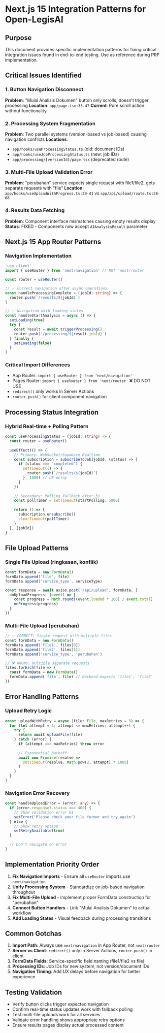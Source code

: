 # Next.js 15 Integration Patterns for Open-LegisAI

## Purpose
This document provides specific implementation patterns for fixing critical integration issues found in end-to-end testing. Use as reference during PRP implementation.

## Critical Issues Identified

### 1. Button Navigation Disconnect
**Problem**: "Mulai Analisis Dokumen" button only scrolls, doesn't trigger processing
**Location**: `app/page.tsx:35-47`
**Current**: Pure scroll action without functionality

### 2. Processing System Fragmentation  
**Problem**: Two parallel systems (version-based vs job-based) causing navigation conflicts
**Locations**: 
- `app/hooks/useProcessingStatus.ts` (old: document IDs)
- `app/hooks/useJobProcessingStatus.ts` (new: job IDs)
- `app/processing/[versionId]/page.tsx` (deprecated route)

### 3. Multi-File Upload Validation Error
**Problem**: "perubahan" service expects single request with file1/file2, gets separate requests with "file"
**Location**: `app/hooks/useUploadWithProgress.ts:39-41` vs `app/api/upload/route.ts:58-68`

### 4. Results Data Fetching 
**Problem**: Component interface mismatches causing empty results display
**Status**: FIXED - Components now accept `AIAnalysisResult` parameter

## Next.js 15 App Router Patterns

### Navigation Implementation
```typescript
'use client'
import { useRouter } from 'next/navigation' // NOT 'next/router'

const router = useRouter()

// ✅ Correct navigation after async operations
const handleProcessingComplete = (jobId: string) => {
  router.push(`/results/${jobId}`)
}

// ✅ Navigation with loading states
const handleStartAnalysis = async () => {
  setLoading(true)
  try {
    const result = await triggerProcessing()
    router.push(`/processing/${result.jobId}`)
  } finally {
    setLoading(false)
  }
}
```

### Critical Import Differences
- App Router: `import { useRouter } from 'next/navigation'`
- Pages Router: `import { useRouter } from 'next/router'` ❌ DO NOT USE
- `redirect()` only works in Server Actions
- `router.push()` for client component navigation

## Processing Status Integration

### Hybrid Real-time + Polling Pattern
```typescript
const useProcessingStatus = (jobId: string) => {
  const router = useRouter()
  
  useEffect(() => {
    // Primary: WebSocket/Supabase Realtime
    const subscription = subscribeToJob(jobId, (status) => {
      if (status === 'completed') {
        setTimeout(() => {
          router.push(`/results/${jobId}`)
        }, 1000) // UX delay
      }
    })
    
    // Secondary: Polling fallback after 5s
    const pollTimer = setTimeout(startPolling, 5000)
    
    return () => {
      subscription.unsubscribe()
      clearTimeout(pollTimer)
    }
  }, [jobId])
}
```

## File Upload Patterns

### Single File Upload (ringkasan, konflik)
```typescript
const formData = new FormData()
formData.append('file', file)
formData.append('service_type', serviceType)

const response = await axios.post('/api/upload', formData, {
  onUploadProgress: (event) => {
    const progress = Math.round((event.loaded * 100) / event.total)
    onProgress(progress)
  }
})
```

### Multi-File Upload (perubahan)
```typescript
// ✅ CORRECT: Single request with multiple files
const formData = new FormData()
formData.append('file1', files[0])
formData.append('file2', files[1])
formData.append('service_type', 'perubahan')

// ❌ WRONG: Multiple separate requests
files.forEach(file => {
  const formData = new FormData()
  formData.append('file', file) // Backend expects 'file1', 'file2'
})
```

## Error Handling Patterns

### Upload Retry Logic
```typescript
const uploadWithRetry = async (file: File, maxRetries = 3) => {
  for (let attempt = 1; attempt <= maxRetries; attempt++) {
    try {
      return await uploadFile(file)
    } catch (error) {
      if (attempt === maxRetries) throw error
      
      // Exponential backoff
      await new Promise(resolve => 
        setTimeout(resolve, Math.pow(2, attempt) * 1000)
      )
    }
  }
}
```

### Navigation Error Recovery
```typescript
const handleUploadError = (error: any) => {
  if (error.response?.status === 400) {
    // Show validation error UI
    setError('Please check your file format and try again')
  } else {
    // Show retry option
    setRetryAvailable(true)
  }
  
  // Don't navigate on error
}
```

## Implementation Priority Order

1. **Fix Navigation Imports** - Ensure all `useRouter` imports use `next/navigation`
2. **Unify Processing System** - Standardize on job-based navigation throughout
3. **Fix Multi-File Upload** - Implement proper FormData construction for "perubahan"
4. **Connect Button Handlers** - Link "Mulai Analisis Dokumen" to actual workflow
5. **Add Loading States** - Visual feedback during processing transitions

## Common Gotchas

1. **Import Path**: Always use `next/navigation` in App Router, not `next/router`
2. **Server vs Client**: `redirect()` only in Server Actions, `router.push()` in client
3. **FormData Fields**: Service-specific field naming (file1/file2 vs file)
4. **Processing IDs**: Job IDs for new system, not version/document IDs
5. **Navigation Timing**: Add UX delays before navigation for better experience

## Testing Validation

- Verify button clicks trigger expected navigation
- Confirm real-time status updates work with fallback polling
- Test multi-file uploads work for all services
- Validate error handling shows appropriate retry options
- Ensure results pages display actual processed content